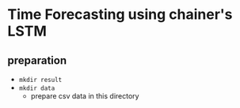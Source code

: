 # Time Forecasting using chainer's LSTM

## preparation

- `mkdir result`
- `mkdir data`
	- prepare csv data in this directory
